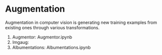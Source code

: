 # Augmentation

Augmentation in computer vision is generating new training examples from existing ones through various transformations.

1. Augmentor: Augmentor.ipynb
2. Imgaug:
3. Albumentations: Albumentations.ipynb

